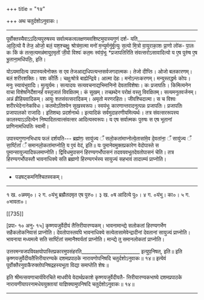 +++
title = "१४"

+++
अथ चतुर्दशोऽनुवाकः।
________________________
पूर्वोक्तस्यैवाऽऽदित्यपुरुषस्य सर्वात्मकत्वलक्षणमवशिष्टमुपास्यगुणं दर्श-
यति________________________
आ॒दि॒त्यो वै तेज॒ ओजो॒ बलं॒ यश॒श्चक्षुः॒ श्रोत्र॑मा॒त्मा मनो॑
म॒न्युर्मनु॑र्मृ॒त्युः स॒त्यो मि॒त्रो वा॒युराका॒शः प्रा॒णो लो॑क-
पा॒लः कः किं कं तत्स॒त्यमन्न॑मायुर॒मृतो॑ जी॒वो विश्वः॑
कत॒मः स्व॑यं॒भूः *प्रजापतिरिति संवत्सरोऽसावादित्यो
य ए॒ष पुरु॑ष ए॒ष भू॒ताना॒मधि॑पतिः॒, इति।

योऽयमादित्य उपास्यत्वेनोक्तः स एव तेजआद्यधिपत्यन्तसर्वजगदात्मकः। तेजो दीप्तिः। ओजो बलकारणम्। बलं शरीरशक्तिः। यशः कीर्तिः। चक्षुःश्रोत्रे बाह्येन्द्रिये। आत्मा देहः। मनोऽन्तःकरणम्। मन्युस्तद्धर्मः कोपः। मनुः स्यायंभुवादिः। मुत्युर्यमः। सत्यादयः सत्यवचनाद्यभिमानिनो देवताविशेषाः। कः प्रजापतिः। किमित्यनेन वाचा विशेषनिर्देशानर्हं वस्तुजातं विवक्षितम्। कं सुखम्। तच्छब्देन परोक्षं वस्तु विवक्षितम्। सत्यमनुतवर्जनम्। अन्नं व्रीहियवादिकम्। आयुः शतसंवत्सरादिकम्। अमृतो मरणरहितः। जीवश्चिदात्मा। स च विश्वः शरीरभेदेनानेकविधः। कतमोऽतिश्येन सुखस्वरूपः। स्वयंभूः कारणान्तरादनुत्पन्नः प्रजापतिः। प्रजापतिः प्रजापालको राजादिः। इतिशब्दः प्रदर्शनार्थः। इत्यादिकं सर्वमुदाहरणीयमित्यर्थः। तत्र संवत्सररूपस्य कालस्याऽऽदित्येन निष्पादितत्वात्संवत्सर आदित्यस्वरूपः। य एष सर्वात्मकः पुरुषः स एष भूतानां प्राणिनामधिपतिः स्वामी।

उपास्यगुणानभिधाय फलं दर्शयति---
ब्रह्म॑णः॒ सायु॑ज्य ँ सलो॒कता॑माप्नोत्ये॒तासा॑मे॒व दे॒वता॑ना॒ ँ
सायु॑ज्य ँ सा॒र्ष्टिता॑ ँ समानलो॒कता॑माप्नोति॒ य ए॒वं वेद॑, इति॥
यः पुमानेवमुक्तप्रकारेण वेदोपास्ते स पुमान्सायुज्यादिफलमाप्नोति। द्विविधमुपासनं हिरण्यगर्भोपासनं तदवयवभूतदेवतोपासनं चेति। तत्र हिरण्यगर्भोपास्तौ भावनाधिक्ये सति ब्रह्मणो हिरण्यगर्भस्य सायुज्यं सहभावं तादात्म्यं प्राप्नोति।
___________________________________________________
* पडषट्कमनिश्चितस्वकम्।
____________________________________________________
१ ख. ०न्नममृ०। २ ग. ०यंभु ब्रह्मैतदमृत एष पुरु०। ३ ख. ०ष आदित्ये पु०। ४ ग. ०यंभु। का०। ५ ग. ०भावता०।

[[735]]

[प्रपा॰ १० अनु॰ १५] कृष्णयजुर्वेदीयं तैत्तिरीयारण्यकम्।
भावनामान्द्ये सलोकतां हिरण्यगर्भेण सहैकलोकनिवासं प्राप्नोति। देवतोपास्तवपि भावनाधिक्ये सत्येतासामेवेन्द्रादीनां देवतानां सायुज्यं प्राप्नोति। भावनाया मध्यमत्वे सति सार्ष्टितां समानैश्वर्यतां प्राप्नोति। मान्द्ये तु समानलोकतां प्राप्नोति।

उत्तरमन्त्रजपविवक्षयोपास्तिप्रकारमुपसंहरति________________________
इत्युप॒निषत्, इति॥
इति कृष्णयजुर्वेदीयतैत्तिरीयारण्यके दशमप्रपाठके नारायणोपनिषदि चतुर्दशोऽनुवाकः॥ १४॥
इत्येवं पूर्वोक्तैरनुवाकैरुक्तोपनिषद्रहस्यभूता विद्या समाप्तेति शेषः॥

इति श्रीमत्सयणाचार्यविरचिते माधवीये वेदार्थप्रकाशे कृष्णयजुर्वेदीयतै-
त्तिरीयारण्यकभाष्ये दशमप्रपाठके नारायणीयापरनामधेययुक्तायां
याज्ञिक्यामुपनिषदि चतुर्दशोऽनुवाकः॥ १४॥
________________________
